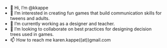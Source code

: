- 👋 Hi, I’m @kkappe
- 👀 I’m interested in creating fun games that build communication skills for tweens and adults.
- 🌱 I’m currently working as a designer and teacher.
- 💞️ I’m looking to collaborate on best practices for designing decision trees used in games.
- 📫 How to reach me karen.kappe((at))gmail.com

<!---
kkappe/kkappe is a ✨ special ✨ repository because its `README.md` (this file) appears on your GitHub profile.
You can click the Preview link to take a look at your changes.
--->

